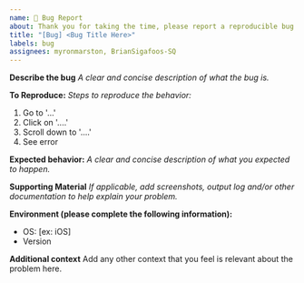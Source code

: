 ```yaml
---
name: 🐛 Bug Report
about: Thank you for taking the time, please report a reproducible bug
title: "[Bug] <Bug Title Here>"
labels: bug
assignees: myronmarston, BrianSigafoos-SQ
---
```


**Describe the bug**
*A clear and concise description of what the bug is.*

**To Reproduce:**
*Steps to reproduce the behavior:*
1. Go to '...'
2. Click on '....'
3. Scroll down to '....'
4. See error

**Expected behavior:**
*A clear and concise description of what you expected to happen.*

**Supporting Material**
*If applicable, add screenshots, output log and/or other documentation to help explain your problem.*

**Environment (please complete the following information):**
 - OS: [ex: iOS]
 - Version

**Additional context**
Add any other context that you feel is relevant about the problem here.
